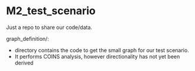 # M2_test_scenario

Just a repo to share our code/data.

graph_definition/:
- directory contains the code to get the small graph for our test scenario.
- It performs COINS analysis, however directionality has not yet been derived
